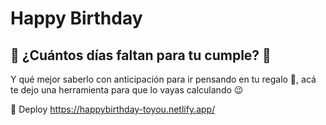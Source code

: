 # Happy Birthday

## 🎂 ¿Cuántos días faltan para tu cumple? 🎂

Y qué mejor saberlo con anticipación para ir pensando en tu regalo 🥳, acá te dejo una herramienta para que lo vayas calculando 😉
 
🏃 Deploy https://happybirthday-toyou.netlify.app/